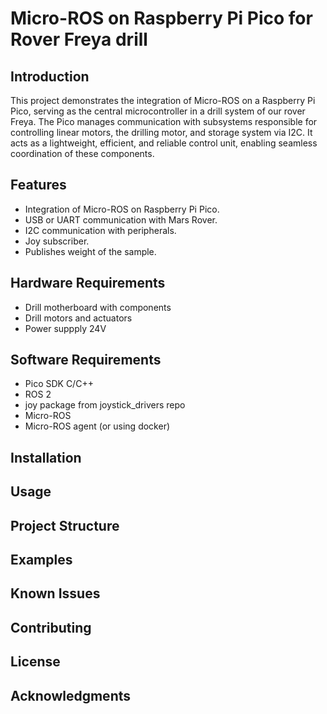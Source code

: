 
# Micro-ROS on Raspberry Pi Pico for Rover Freya drill

## Introduction
This project demonstrates the integration of Micro-ROS on a Raspberry Pi Pico, serving as the central microcontroller 
in a drill system of our rover Freya. The Pico manages communication with subsystems responsible for controlling linear 
motors, the drilling motor, and storage system via I2C. It acts as a lightweight, efficient, and reliable control unit, enabling 
seamless coordination of these components.

## Features
- Integration of Micro-ROS on Raspberry Pi Pico.
- USB or UART communication with Mars Rover.
- I2C communication with peripherals.
- Joy subscriber.
- Publishes weight of the sample.

## Hardware Requirements
- Drill motherboard with components
- Drill motors and actuators
- Power suppply 24V

## Software Requirements
- Pico SDK C/C++
- ROS 2
- joy package from joystick_drivers repo
- Micro-ROS
- Micro-ROS agent (or using docker)

## Installation

    
## Usage

    
## Project Structure


## Examples


## Known Issues


## Contributing


## License


## Acknowledgments
